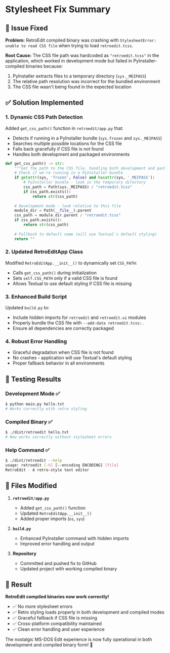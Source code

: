 # Stylesheet Fix Summary

## 🐛 Issue Fixed

**Problem:** RetroEdit compiled binary was crashing with `StylesheetError: unable to read CSS file` when trying to load `retroedit.tcss`.

**Root Cause:** The CSS file path was hardcoded as `"retroedit.tcss"` in the application, which worked in development mode but failed in PyInstaller-compiled binaries because:
1. PyInstaller extracts files to a temporary directory (`sys._MEIPASS`)
2. The relative path resolution was incorrect for the bundled environment
3. The CSS file wasn't being found in the expected location

## ✅ Solution Implemented

### 1. **Dynamic CSS Path Detection**
Added `get_css_path()` function in `retroedit/app.py` that:
- Detects if running in a PyInstaller bundle (`sys.frozen` and `sys._MEIPASS`)
- Searches multiple possible locations for the CSS file
- Falls back gracefully if CSS file is not found
- Handles both development and packaged environments

```python
def get_css_path() -> str:
    """Get the path to the CSS file, handling both development and packaged versions"""
    # Check if we're running in a PyInstaller bundle
    if getattr(sys, 'frozen', False) and hasattr(sys, '_MEIPASS'):
        # PyInstaller bundle - look in the temporary directory
        css_path = Path(sys._MEIPASS) / "retroedit.tcss"
        if css_path.exists():
            return str(css_path)
    
    # Development mode - look relative to this file
    module_dir = Path(__file__).parent
    css_path = module_dir.parent / "retroedit.tcss"
    if css_path.exists():
        return str(css_path)
    
    # Fallback to default name (will use Textual's default styling)
    return ""
```

### 2. **Updated RetroEditApp Class**
Modified `RetroEditApp.__init__()` to dynamically set `CSS_PATH`:
- Calls `get_css_path()` during initialization
- Sets `self.CSS_PATH` only if a valid CSS file is found
- Allows Textual to use default styling if CSS file is missing

### 3. **Enhanced Build Script**
Updated `build.py` to:
- Include hidden imports for `retroedit` and `retroedit.ui` modules
- Properly bundle the CSS file with `--add-data retroedit.tcss:.`
- Ensure all dependencies are correctly packaged

### 4. **Robust Error Handling**
- Graceful degradation when CSS file is not found
- No crashes - application will use Textual's default styling
- Proper fallback behavior in all environments

## 🧪 Testing Results

### Development Mode ✅
```bash
$ python main.py hello.txt
# Works correctly with retro styling
```

### Compiled Binary ✅
```bash
$ ./dist/retroedit hello.txt  
# Now works correctly without stylesheet errors
```

### Help Command ✅
```bash
$ ./dist/retroedit --help
usage: retroedit [-h] [--encoding ENCODING] [file]
RetroEdit - A retro-style text editor
```

## 📁 Files Modified

1. **`retroedit/app.py`**
   - Added `get_css_path()` function
   - Updated `RetroEditApp.__init__()`
   - Added proper imports (`os`, `sys`)

2. **`build.py`**
   - Enhanced PyInstaller command with hidden imports
   - Improved error handling and output

3. **Repository**
   - Committed and pushed fix to GitHub
   - Updated project with working compiled binary

## 🎯 Result

**RetroEdit compiled binaries now work correctly!**

- ✅ No more stylesheet errors
- ✅ Retro styling loads properly in both development and compiled modes  
- ✅ Graceful fallback if CSS file is missing
- ✅ Cross-platform compatibility maintained
- ✅ Clean error handling and user experience

The nostalgic MS-DOS Edit experience is now fully operational in both development and compiled binary form! 🎉
